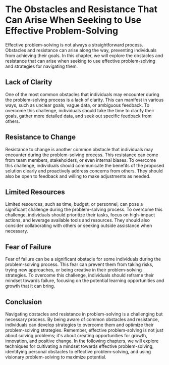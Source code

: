 # The Obstacles and Resistance That Can Arise When Seeking to Use Effective Problem-Solving

Effective problem-solving is not always a straightforward process. Obstacles and resistance can arise along the way, preventing individuals from achieving their goals. In this chapter, we will explore the obstacles and resistance that can arise when seeking to use effective problem-solving and strategies for navigating them.

Lack of Clarity
---------------

One of the most common obstacles that individuals may encounter during the problem-solving process is a lack of clarity. This can manifest in various ways, such as unclear goals, vague data, or ambiguous feedback. To overcome this challenge, individuals should take the time to clarify their goals, gather more detailed data, and seek out specific feedback from others.

Resistance to Change
--------------------

Resistance to change is another common obstacle that individuals may encounter during the problem-solving process. This resistance can come from team members, stakeholders, or even internal biases. To overcome this challenge, individuals should communicate the benefits of the proposed solution clearly and proactively address concerns from others. They should also be open to feedback and willing to make adjustments as needed.

Limited Resources
-----------------

Limited resources, such as time, budget, or personnel, can pose a significant challenge during the problem-solving process. To overcome this challenge, individuals should prioritize their tasks, focus on high-impact actions, and leverage available tools and resources. They should also consider collaborating with others or seeking outside assistance when necessary.

Fear of Failure
---------------

Fear of failure can be a significant obstacle for some individuals during the problem-solving process. This fear can prevent them from taking risks, trying new approaches, or being creative in their problem-solving strategies. To overcome this challenge, individuals should reframe their mindset towards failure, focusing on the potential learning opportunities and growth that it can bring.

Conclusion
----------

Navigating obstacles and resistance in problem-solving is a challenging but necessary process. By being aware of common obstacles and resistance, individuals can develop strategies to overcome them and optimize their problem-solving strategies. Remember, effective problem-solving is not just about solving problems; it's about creating opportunities for growth, innovation, and positive change. In the following chapters, we will explore techniques for cultivating a mindset towards effective problem-solving, identifying personal obstacles to effective problem-solving, and using visionary problem-solving to maximize potential.

